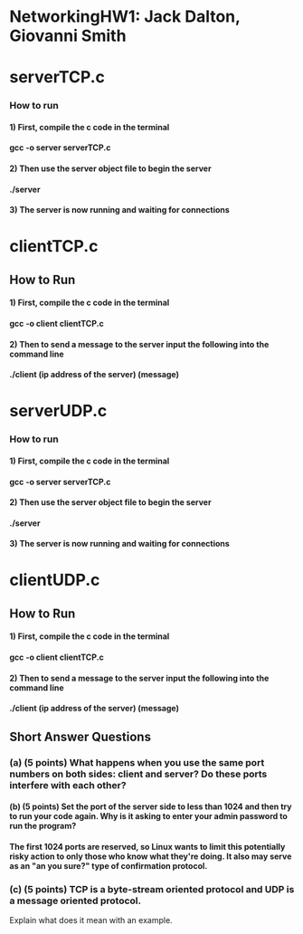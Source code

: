 # NetworkingHW1: Jack Dalton, Giovanni Smith
# serverTCP.c
### How to run
#### 1) First, compile the c code in the terminal 
#### gcc -o server serverTCP.c
#### 2) Then use the server object file to begin the server
#### ./server
#### 3) The server is now running and waiting for connections

# clientTCP.c
## How to Run
#### 1) First, compile the c code in the terminal
#### gcc -o client clientTCP.c
#### 2) Then to send a message to the server input the following into the command line
#### ./client (ip address of the server) (message)

# serverUDP.c
### How to run
#### 1) First, compile the c code in the terminal 
#### gcc -o server serverTCP.c
#### 2) Then use the server object file to begin the server
#### ./server
#### 3) The server is now running and waiting for connections

# clientUDP.c
## How to Run
#### 1) First, compile the c code in the terminal
#### gcc -o client clientTCP.c
#### 2) Then to send a message to the server input the following into the command line
#### ./client (ip address of the server) (message)



## Short Answer Questions
### (a) (5 points) What happens when you use the same port numbers on both sides: client and server? Do these ports interfere with each other?
#### (b) (5 points) Set the port of the server side to less than 1024 and then try to run your code again. Why is it asking to enter your admin password to run the program?
#### The first 1024 ports are reserved, so Linux wants to limit this potentially risky action to only those who know what they're doing. It also may serve as an "an you sure?" type of confirmation protocol.
### (c) (5 points) TCP is a byte-stream oriented protocol and UDP is a message oriented protocol.
Explain what does it mean with an example.





